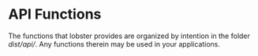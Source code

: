 # API Functions

The functions that lobster provides are organized by intention in the folder _dist/api/_.  Any functions therein may be used in your applications.
